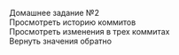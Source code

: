 Домашнее задание №2<br>
Просмотреть историю коммитов<br>
Просмотреть изменения в трех коммитах<br>
Вернуть значения обратно
